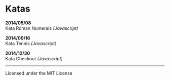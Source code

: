 # Katas

__2014/05/08__  
Kata Roman Numerals _(Javascript)_

__2014/09/16__  
Kata Tennis _(Javascript)_

__2014/12/30__  
Kata Checkout _(Javascript)_

---
Licensed under the MIT License